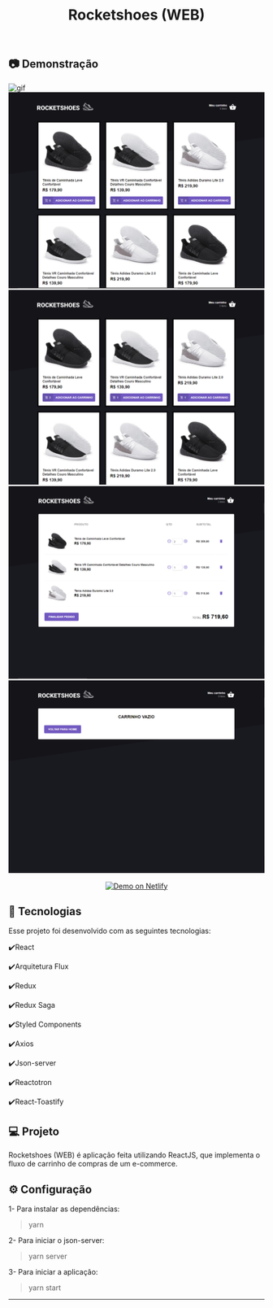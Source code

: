 <h1 align="center">
    Rocketshoes (WEB)
</h1>

<br>

## :camera: Demonstração

![gif](github/Rocketshoes.gif)
![png1](github/1.PNG)
![png2](github/2.PNG)
![png3](github/3.PNG)
![png4](github/4.PNG)

<p align="center">
  <a href="https://rocketshoesapc.netlify.com/" target="_blank">
    <img alt="Demo on Netlify" src="https://res.cloudinary.com/lukemorales/image/upload/v1563043495/readme_logos/demo_on_netlify_bbuvjz.png">
  </a>
</p>

## :rocket: Tecnologias

Esse projeto foi desenvolvido com as seguintes tecnologias:

✔️React

✔️Arquitetura Flux

✔️Redux

✔️Redux Saga

✔️Styled Components

✔️Axios

✔️Json-server

✔️Reactotron

✔️React-Toastify


## 💻 Projeto

Rocketshoes (WEB) é aplicação feita utilizando ReactJS, que implementa o fluxo de carrinho de compras de um e-commerce.

## ⚙ Configuração



1- Para instalar as dependências:
> yarn

2- Para iniciar o json-server:
> yarn server

3- Para iniciar a aplicação:
> yarn start



---

